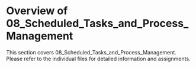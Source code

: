 # Overview of 08_Scheduled_Tasks_and_Process_Management
This section covers 08_Scheduled_Tasks_and_Process_Management. Please refer to the individual files for detailed information and assignments.
